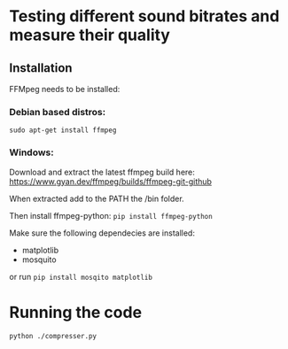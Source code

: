# Testing different sound bitrates and measure their quality
## Installation

FFMpeg needs to be installed:
### Debian based distros:
`sudo apt-get install ffmpeg`
### Windows:
Download and extract the latest ffmpeg build here: https://www.gyan.dev/ffmpeg/builds/ffmpeg-git-github

When extracted add to the PATH the /bin folder.

Then install ffmpeg-python:
`pip install ffmpeg-python`

Make sure the following dependecies are installed:
* matplotlib
* mosquito

or run `pip install mosqito matplotlib`

# Running the code
`python ./compresser.py`
